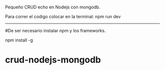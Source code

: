 Pequeño CRUD echo en Nodejs con mongodb.

 Para correr el codigo colocar en la terminal: npm run dev

--------------------------------------------------------------------------------------
#De ser necesario instalar npm y los frameworks.

 npm install -g

# crud-nodejs-mongodb
